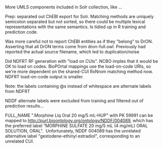 More UMLS components included in Solr collection, like ...

Prep:  separated out ChEBI export for Solr.  Matching methods are uniquely semicolon separated but not sorted, so there could be multiple lexical representations with the same semantics.  Is tidied up in R training and prediction code.

Was more careful not to report ChEBI entities as if they "belong" to DrON.  Asserting that all DrON terms come from dron-full.owl.  Previously had reported the actual source filename, which led to duplication/noise

Did NDFRT RF generation with "load on CUIs".  NCBO imples that it would be OK to load on codes.  BioPOrtal mappings use the load-on-code URIs, so we're more dependent on the shared-CUI RxNrom matching method now.  NDFRT load-on-code output is smaller.

Note:  the labels containing @s instead of whitespace are alternate labels from NDFRT

NDDF alternate labels were excluded from training and filtered out of prediction results...

FULL_NAME ".Morphine Liq Oral 20 mg/5 mL-HUP" with PK 59991 can be mapped to http://purl.bioontology.org/ontology/NDDF/004089, which has the preferred label “MORPHINE SULFATE 20 mg/5 mL (4 mg/mL) ORAL SOLUTION, ORAL”.  
Unfortunately, NDDF 004089 has the unrelated alternative label "gestodene-ethinyl estradiol", corresponding to an unrelated CUI.
